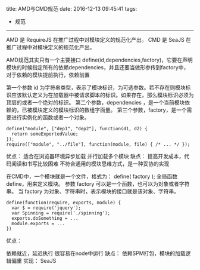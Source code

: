 title: AMD与CMD规范
date: 2016-12-13 09:45:41
tags:
- 规范
---

AMD 是 RequireJS 在推广过程中对模块定义的规范化产出。
CMD 是 SeaJS 在推广过程中对模块定义的规范化产出。

AMD规范其实只有一个主要接口 define(id,dependencies,factory)，它要在声明模块的时候指定所有的依赖dependencies，并且还要当做形参传到factory中，对于依赖的模块提前执行，依赖前置

第一个参数 id 为字符串类型，表示了模块标识，为可选参数。若不存在则模块标识应该默认定义为在加载器中被请求脚本的标识。如果存在，那么模块标识必须为顶层的或者一个绝对的标识。
第二个参数，dependencies ，是一个当前模块依赖的，已被模块定义的模块标识的数组字面量。
第三个参数，factory，是一个需要进行实例化的函数或者一个对象。

	define("module", ["dep1", "dep2"], function(d1, d2) {
	  return someExportedValue;
	});
	require(["module", "../file"], function(module, file) { /* ... */ });

优点：
适合在浏览器环境异步加载
并行加载多个模块
缺点：
提高开发成本，代码阅读和书写比较困难
不符合通用的模块思维方式，是一种妥协的实现

在CMD中，一个模块就是一个文件，格式为：
    define( factory );
    全局函数define，用来定义模块。
    参数 factory  可以是一个函数，也可以为对象或者字符串。
    当 factory 为对象、字符串时，表示模块的接口就是该对象、字符串。

	define(function(require, exports, module) {
	  var $ = require('jquery');
	  var Spinning = require('./spinning');
	  exports.doSomething = ...
	  module.exports = ...
	})

优点：

依赖就近，延迟执行
很容易在node中运行
缺点：
依赖SPM打包，模块的加载逻辑偏重
实现： SeaJS